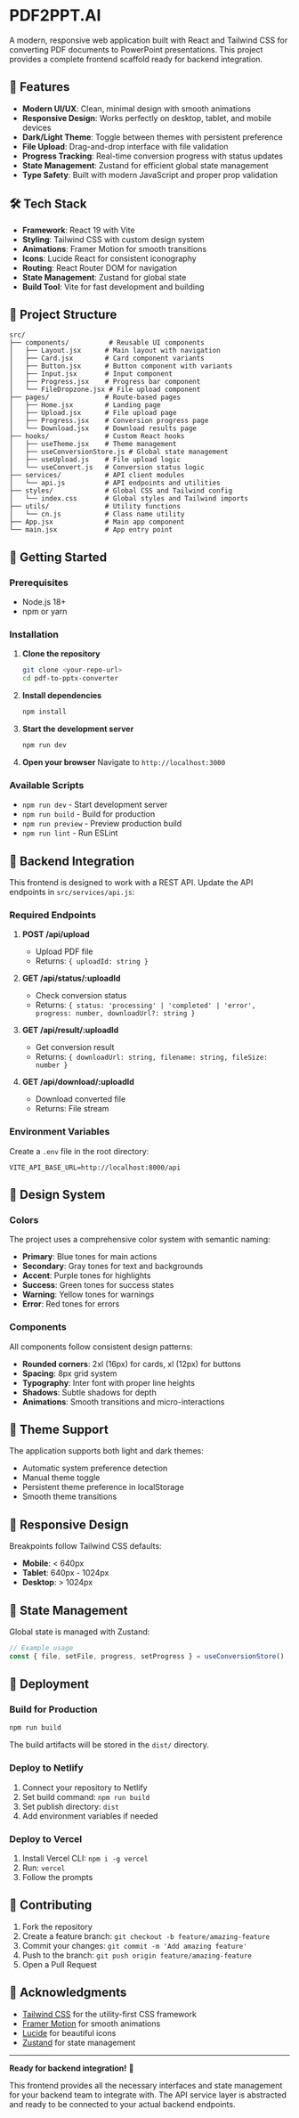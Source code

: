 # PDF2PPT.AI

A modern, responsive web application built with React and Tailwind CSS for converting PDF documents to PowerPoint presentations. This project provides a complete frontend scaffold ready for backend integration.

## 🚀 Features

- **Modern UI/UX**: Clean, minimal design with smooth animations
- **Responsive Design**: Works perfectly on desktop, tablet, and mobile devices
- **Dark/Light Theme**: Toggle between themes with persistent preference
- **File Upload**: Drag-and-drop interface with file validation
- **Progress Tracking**: Real-time conversion progress with status updates
- **State Management**: Zustand for efficient global state management
- **Type Safety**: Built with modern JavaScript and proper prop validation

## 🛠️ Tech Stack

- **Framework**: React 19 with Vite
- **Styling**: Tailwind CSS with custom design system
- **Animations**: Framer Motion for smooth transitions
- **Icons**: Lucide React for consistent iconography
- **Routing**: React Router DOM for navigation
- **State Management**: Zustand for global state
- **Build Tool**: Vite for fast development and building

## 📁 Project Structure

```
src/
├── components/          # Reusable UI components
│   ├── Layout.jsx      # Main layout with navigation
│   ├── Card.jsx        # Card component variants
│   ├── Button.jsx      # Button component with variants
│   ├── Input.jsx       # Input component
│   ├── Progress.jsx    # Progress bar component
│   └── FileDropzone.jsx # File upload component
├── pages/              # Route-based pages
│   ├── Home.jsx        # Landing page
│   ├── Upload.jsx      # File upload page
│   ├── Progress.jsx    # Conversion progress page
│   └── Download.jsx    # Download results page
├── hooks/              # Custom React hooks
│   ├── useTheme.jsx    # Theme management
│   ├── useConversionStore.js # Global state management
│   ├── useUpload.js    # File upload logic
│   └── useConvert.js   # Conversion status logic
├── services/           # API client modules
│   └── api.js          # API endpoints and utilities
├── styles/             # Global CSS and Tailwind config
│   └── index.css       # Global styles and Tailwind imports
├── utils/              # Utility functions
│   └── cn.js           # Class name utility
├── App.jsx             # Main app component
└── main.jsx            # App entry point
```

## 🚀 Getting Started

### Prerequisites

- Node.js 18+ 
- npm or yarn

### Installation

1. **Clone the repository**
   ```bash
   git clone <your-repo-url>
   cd pdf-to-pptx-converter
   ```

2. **Install dependencies**
   ```bash
   npm install
   ```

3. **Start the development server**
   ```bash
   npm run dev
   ```

4. **Open your browser**
   Navigate to `http://localhost:3000`

### Available Scripts

- `npm run dev` - Start development server
- `npm run build` - Build for production
- `npm run preview` - Preview production build
- `npm run lint` - Run ESLint

## 🔧 Backend Integration

This frontend is designed to work with a REST API. Update the API endpoints in `src/services/api.js`:

### Required Endpoints

1. **POST /api/upload**
   - Upload PDF file
   - Returns: `{ uploadId: string }`

2. **GET /api/status/:uploadId**
   - Check conversion status
   - Returns: `{ status: 'processing' | 'completed' | 'error', progress: number, downloadUrl?: string }`

3. **GET /api/result/:uploadId**
   - Get conversion result
   - Returns: `{ downloadUrl: string, filename: string, fileSize: number }`

4. **GET /api/download/:uploadId**
   - Download converted file
   - Returns: File stream

### Environment Variables

Create a `.env` file in the root directory:

```env
VITE_API_BASE_URL=http://localhost:8000/api
```

## 🎨 Design System

### Colors

The project uses a comprehensive color system with semantic naming:

- **Primary**: Blue tones for main actions
- **Secondary**: Gray tones for text and backgrounds  
- **Accent**: Purple tones for highlights
- **Success**: Green tones for success states
- **Warning**: Yellow tones for warnings
- **Error**: Red tones for errors

### Components

All components follow consistent design patterns:

- **Rounded corners**: 2xl (16px) for cards, xl (12px) for buttons
- **Spacing**: 8px grid system
- **Typography**: Inter font with proper line heights
- **Shadows**: Subtle shadows for depth
- **Animations**: Smooth transitions and micro-interactions

## 🌙 Theme Support

The application supports both light and dark themes:

- Automatic system preference detection
- Manual theme toggle
- Persistent theme preference in localStorage
- Smooth theme transitions

## 📱 Responsive Design

Breakpoints follow Tailwind CSS defaults:

- **Mobile**: < 640px
- **Tablet**: 640px - 1024px  
- **Desktop**: > 1024px

## 🔄 State Management

Global state is managed with Zustand:

```javascript
// Example usage
const { file, setFile, progress, setProgress } = useConversionStore()
```

## 🚀 Deployment

### Build for Production

```bash
npm run build
```

The build artifacts will be stored in the `dist/` directory.

### Deploy to Netlify

1. Connect your repository to Netlify
2. Set build command: `npm run build`
3. Set publish directory: `dist`
4. Add environment variables if needed

### Deploy to Vercel

1. Install Vercel CLI: `npm i -g vercel`
2. Run: `vercel`
3. Follow the prompts

## 🤝 Contributing

1. Fork the repository
2. Create a feature branch: `git checkout -b feature/amazing-feature`
3. Commit your changes: `git commit -m 'Add amazing feature'`
4. Push to the branch: `git push origin feature/amazing-feature`
5. Open a Pull Request



## 🙏 Acknowledgments

- [Tailwind CSS](https://tailwindcss.com/) for the utility-first CSS framework
- [Framer Motion](https://www.framer.com/motion/) for smooth animations
- [Lucide](https://lucide.dev/) for beautiful icons
- [Zustand](https://github.com/pmndrs/zustand) for state management

---

**Ready for backend integration!** 🎉

This frontend provides all the necessary interfaces and state management for your backend team to integrate with. The API service layer is abstracted and ready to be connected to your actual backend endpoints.
